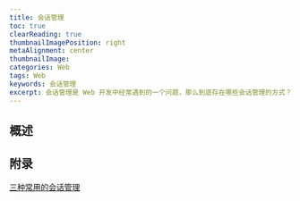 ```yaml
---
title: 会话管理
toc: true
clearReading: true
thumbnailImagePosition: right
metaAlignment: center
thumbnailImage:
categories: Web
tags: Web
keywords: 会话管理
excerpt: 会话管理是 Web 开发中经常遇到的一个问题，那么到底存在哪些会话管理的方式？
---
```

## 概述

## 附录
[三种常用的会话管理](https://www.cnblogs.com/jxl1996/p/10168163.html)